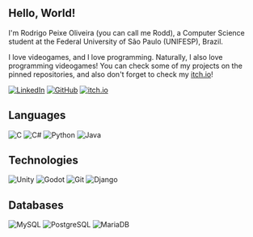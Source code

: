 ## Hello, World!

I'm Rodrigo Peixe Oliveira (you can call me Rodd), a Computer Science student at the Federal University of São Paulo (UNIFESP), Brazil. 

I love videogames, and I love programming. Naturally, I also love programming videogames! You can check some of my projects on the pinned repositories, and also don't forget to check my [itch.io](https://rpeixe.itch.io/)!

[![LinkedIn](https://img.shields.io/badge/LinkedIn-0077B5?style=for-the-badge&logo=linkedin&logoColor=white)](https://www.linkedin.com/in/rodrigo-peixe-oliveira-7360b9253)
[![GitHub](https://img.shields.io/badge/GitHub-100000?style=for-the-badge&logo=github&logoColor=white)](https://github.com/rpeixe)
[![itch.io](https://img.shields.io/badge/itch.io-FFF?style=for-the-badge&logo=itchdotio)](https://rpeixe.itch.io/)

## Languages

![C](https://img.shields.io/badge/C-00599C?style=for-the-badge&logo=c&logoColor=white)
![C#](https://img.shields.io/badge/C%23-239120?style=for-the-badge&logo=c-sharp&logoColor=white)
![Python](https://img.shields.io/badge/python-3670A0?style=for-the-badge&logo=python&logoColor=ffdd54)
![Java](https://img.shields.io/badge/java-%23ED8B00.svg?style=for-the-badge&logo=openjdk&logoColor=white)

## Technologies

![Unity](https://img.shields.io/badge/unity-000?style=for-the-badge&logo=unity)
![Godot](https://img.shields.io/badge/godot-FFF?style=for-the-badge&logo=godotengine)
![Git](https://img.shields.io/badge/GIT-E44C30?style=for-the-badge&logo=git&logoColor=white)
![Django](https://img.shields.io/badge/django-%23092E20.svg?style=for-the-badge&logo=django&logoColor=white)

## Databases

![MySQL](https://img.shields.io/badge/MySQL-00000F?style=for-the-badge&logo=mysql&logoColor=white)
![PostgreSQL](https://img.shields.io/badge/PostgreSQL-000?style=for-the-badge&logo=postgresql)
![MariaDB](https://img.shields.io/badge/MariaDB-003545?style=for-the-badge&logo=mariadb&logoColor=white)
